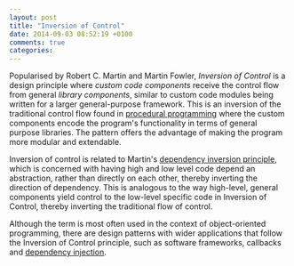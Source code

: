 ```yaml
---
layout: post
title: "Inversion of Control"
date: 2014-09-03 08:52:19 +0100
comments: true
categories:
---
```


Popularised by Robert C. Martin and Martin Fowler, *Inversion of Control* is a design principle where *custom code components* receive the control flow from general *library components*, similar to custom code modules being written for a larger general-purpose framework. This is an inversion of the traditional control flow found in [procedural programming](/blog/2014/08/31/procedural-programming) where the custom components encode the program's functionality in terms of general purpose libraries. The pattern offers the advantage of making the program more modular and extendable.

Inversion of control is related to Martin's [dependency inversion principle](/blog/2014/09/01/first-five-principles-of-object-oriented-programming), which is concerned with having high and low level code depend an abstraction, rather than directly on each other, thereby inverting the direction of dependency. This is analogous to the way high-level, general components yield control to the low-level specific code in Inversion of Control, thereby inverting the traditional flow of control.

Although the term is most often used in the context of object-oriented programming, there are design patterns with wider applications that follow the Inversion of Control principle, such as software frameworks, callbacks and [dependency injection](/blog/2014/09/02/dependency-injection).
